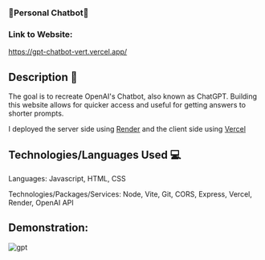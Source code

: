 ### 🤖Personal Chatbot🤖

### Link to Website: 
https://gpt-chatbot-vert.vercel.app/

## Description 📖

The goal is to recreate OpenAI's Chatbot, also known as ChatGPT. Building this website allows for quicker access and useful for getting answers to shorter prompts.   

I deployed the server side using [Render](https://render.com/) and the client side using [Vercel](https://vercel.com/)

## Technologies/Languages Used 💻

Languages: Javascript, HTML, CSS

Technologies/Packages/Services: Node, Vite, Git, CORS, Express, Vercel, Render, OpenAI API

## Demonstration: 

![gpt](https://user-images.githubusercontent.com/19910241/214202649-94cd5dc4-b780-4ae4-89fe-5b9311780732.gif)

